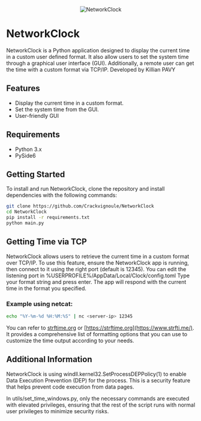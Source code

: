 <div align="center">
    <img src="https://i.imgur.com/860WSwn.png" alt="NetworkClock">
</div>

# NetworkClock

NetworkClock is a Python application designed to display the current time in a custom user defined format. It also allow users to set the system time through a graphical user interface (GUI). Additionally, a remote user can get the time with a custom format via TCP/IP. Developed by Killian PAVY

## Features

- Display the current time in a custom format.
- Set the system time from the GUI.
- User-friendly GUI

## Requirements

- Python 3.x
- PySide6

## Getting Started

To install and run NetworkClock, clone the repository and install dependencies with the following commands:

```sh
git clone https://github.com/Crackvignoule/NetworkClock
cd NetworkClock
pip install -r requirements.txt
python main.py
```

## Getting Time via TCP

NetworkClock allows users to retrieve the current time in a custom format over TCP/IP. To use this feature, ensure the NetworkClock app is running, then connect to it using the right port (default is 12345). You can edit the listening port in %USERPROFILE%/AppData/Local/Clock/config.toml
Type your format string and press enter. The app will respond with the current time in the format you specified.

### Example using netcat:

```sh
echo "%Y-%m-%d %H:%M:%S" | nc <server-ip> 12345
```

You can refer to [strftime.org](https://strftime.org/) or [https://strftime.org](https://www.strfti.me/). It provides a comprehensive list of formatting options that you can use to customize the time output according to your needs.

## Additional Information

NetworkClock is using windll.kernel32.SetProcessDEPPolicy(1) to enable Data Execution Prevention (DEP) for the process. This is a security feature that helps prevent code execution from data pages.

In utils/set_time_windows.py, only the necessary commands are executed with elevated privileges, ensuring that the rest of the script runs with normal user privileges to minimize security risks.